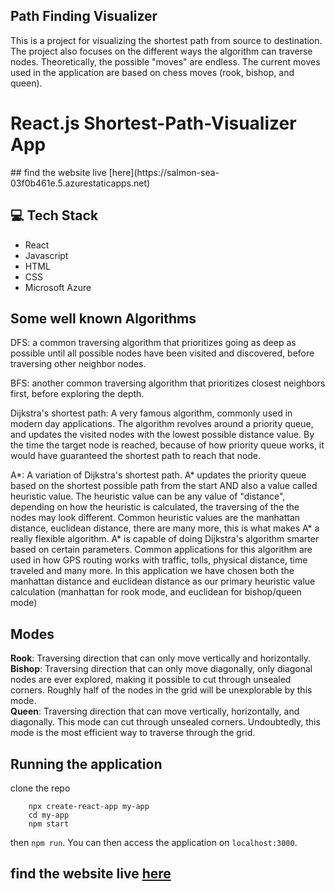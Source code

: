 ## Path Finding Visualizer

This is a project for visualizing the shortest path from source to destination. The project also focuses on the different ways the algorithm can traverse nodes. Theoretically, the possible "moves" are endless. The current moves used in the application are based on chess moves (rook, bishop, and queen).

<h1>React.js Shortest-Path-Visualizer App</h1>
</p>
## find the website live [here](https://salmon-sea-03f0b461e.5.azurestaticapps.net)

## 💻 Tech Stack

- React
- Javascript
- HTML
- CSS
- Microsoft Azure

## Some well known Algorithms

DFS: a common traversing algorithm that prioritizes going as deep as possible until all possible nodes have been visited and discovered, before traversing other neighbor nodes.

BFS: another common traversing algorithm that prioritizes closest neighbors first, before exploring the depth.

Dijkstra's shortest path: A very famous algorithm, commonly used in modern day applications. The algorithm revolves around a priority queue, and updates the visited nodes with the lowest possible distance value. By the time the target node is reached, because of how priority queue works, it would have guaranteed the shortest path to reach that node. 

A*: A variation of Dijkstra's shortest path. A* updates the priority queue based on the shortest possible path from the start AND also a value called heuristic value. The heuristic value can be any value of "distance", depending on how the heuristic is calculated, the traversing of the the nodes may look different. Common heuristic values are the manhattan distance, euclidean distance, there are many more, this is what makes A* a really flexible algorithm. A* is capable of doing Dijkstra's algorithm smarter based on certain parameters. Common applications for this algorithm are used in how GPS routing works with traffic, tolls, physical distance, time traveled and many more. In this application we have chosen both the manhattan distance and euclidean distance as our primary heuristic value calculation (manhattan for rook mode, and euclidean for bishop/queen mode)

## Modes

**Rook**: Traversing direction that can only move vertically and horizontally. <br>
**Bishop**: Traversing direction that can only move diagonally, only diagonal nodes are ever explored, making it possible to cut through unsealed corners. Roughly half of the nodes in the grid will be unexplorable by this mode. <br>
**Queen**: Traversing direction that can move vertically, horizontally, and diagonally. This mode can cut through unsealed corners. Undoubtedly, this mode is the most efficient way to traverse through the grid.

## Running the application

clone the repo
```
    npx create-react-app my-app
    cd my-app
    npm start

```
then ```npm run```. You can then access the application on ```localhost:3000```.
## find the website live [here](https://salmon-sea-03f0b461e.5.azurestaticapps.net)
